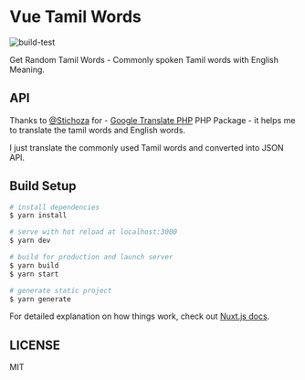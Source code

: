 # Vue Tamil Words

![build-test](https://github.com/mskian/vue-tamil-words/workflows/build-test/badge.svg)  

Get Random Tamil Words - Commonly spoken Tamil words with English Meaning.

## API

Thanks to [@Stichoza](https://github.com/Stichoza) for - [Google Translate PHP](https://github.com/Stichoza/google-translate-php) PHP Package - it helps me to translate the tamil words and English words.

I just translate the commonly used Tamil words and converted into JSON API.

## Build Setup

```bash
# install dependencies
$ yarn install

# serve with hot reload at localhost:3000
$ yarn dev

# build for production and launch server
$ yarn build
$ yarn start

# generate static project
$ yarn generate
```

For detailed explanation on how things work, check out [Nuxt.js docs](https://nuxtjs.org).

## LICENSE

MIT

